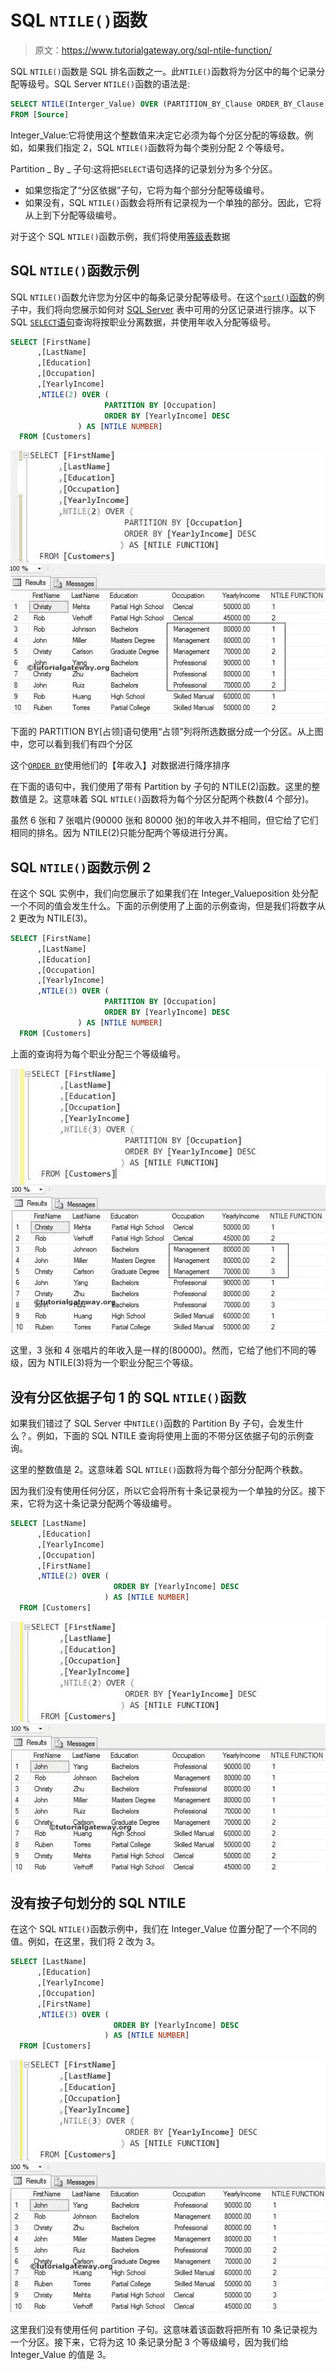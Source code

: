 # SQL `NTILE()`函数

> 原文：<https://www.tutorialgateway.org/sql-ntile-function/>

SQL `NTILE()`函数是 SQL 排名函数之一。此`NTILE()`函数将为分区中的每个记录分配等级号。SQL Server `NTILE()`函数的语法是:

```sql
SELECT NTILE(Interger_Value) OVER (PARTITION_BY_Clause ORDER_BY_Clause)
FROM [Source]
```

Integer_Value:它将使用这个整数值来决定它必须为每个分区分配的等级数。例如，如果我们指定 2，SQL `NTILE()`函数将为每个类别分配 2 个等级号。

Partition _ By _ 子句:这将把`SELECT`语句选择的记录划分为多个分区。

*   如果您指定了“分区依据”子句，它将为每个部分分配等级编号。
*   如果没有，SQL `NTILE()`函数会将所有记录视为一个单独的部分。因此，它将从上到下分配等级编号。

对于这个 SQL `NTILE()`函数示例，我们将使用[等级表](https://www.tutorialgateway.org/sql-data/)数据

## SQL `NTILE()`函数示例

SQL `NTILE()`函数允许您为分区中的每条记录分配等级号。在这个[`sort()`函数](https://www.tutorialgateway.org/ranking-functions-in-sql-server/)的例子中，我们将向您展示如何对 [SQL Server](https://www.tutorialgateway.org/sql/) 表中可用的分区记录进行排序。以下 SQL [`SELECT`语句](https://www.tutorialgateway.org/sql-select-statement/)查询将按职业分离数据，并使用年收入分配等级号。

```sql
SELECT [FirstName]
      ,[LastName]
      ,[Education]
      ,[Occupation]
      ,[YearlyIncome]
      ,NTILE(2) OVER (
                     PARTITION BY [Occupation] 
                     ORDER BY [YearlyIncome] DESC
         	   ) AS [NTILE NUMBER]
  FROM [Customers]
```

![SQL NTILE FUNCTION 1](img/2e61fe9682df848ee288a25762944c03.png)

下面的 PARTITION BY[占领]语句使用“占领”列将所选数据分成一个分区。从上图中，您可以看到我们有四个分区

这个[`ORDER BY`](https://www.tutorialgateway.org/sql-order-by-clause/)使用他们的【年收入】对数据进行降序排序

在下面的语句中，我们使用了带有 Partition by 子句的 NTILE(2)函数。这里的整数值是 2。这意味着 SQL `NTILE()`函数将为每个分区分配两个秩数(4 个部分)。

虽然 6 张和 7 张唱片(90000 张和 80000 张)的年收入并不相同，但它给了它们相同的排名。因为 NTILE(2)只能分配两个等级进行分离。

## SQL `NTILE()`函数示例 2

在这个 SQL 实例中，我们向您展示了如果我们在 Integer_Valueposition 处分配一个不同的值会发生什么。下面的示例使用了上面的示例查询，但是我们将数字从 2 更改为 NTILE(3)。

```sql
SELECT [FirstName]
      ,[LastName]
      ,[Education]
      ,[Occupation]
      ,[YearlyIncome]
      ,NTILE(3) OVER (
                     PARTITION BY [Occupation] 
                     ORDER BY [YearlyIncome] DESC
         	   ) AS [NTILE NUMBER]
  FROM [Customers]
```

上面的查询将为每个职业分配三个等级编号。

![SQL NTILE FUNCTION 2](img/4d91c8a7fdb88b282b8a6c383a58af4a.png)

这里，3 张和 4 张唱片的年收入是一样的(80000)。然而，它给了他们不同的等级，因为 NTILE(3)将为一个职业分配三个等级。

## 没有分区依据子句 1 的 SQL `NTILE()`函数

如果我们错过了 SQL Server 中`NTILE()`函数的 Partition By 子句，会发生什么？。例如，下面的 SQL NTILE 查询将使用上面的不带分区依据子句的示例查询。

这里的整数值是 2。这意味着 SQL `NTILE()`函数将为每个部分分配两个秩数。

因为我们没有使用任何分区，所以它会将所有十条记录视为一个单独的分区。接下来，它将为这十条记录分配两个等级编号。

```sql
SELECT [LastName]
      ,[Education]
      ,[YearlyIncome]
      ,[Occupation]
      ,[FirstName]
      ,NTILE(2) OVER (
                       ORDER BY [YearlyIncome] DESC
                     ) AS [NTILE NUMBER]
  FROM [Customers]
```

![SQL NTILE FUNCTION 3](img/9c7c0348716bb73b118ec820e0c9125f.png)

## 没有按子句划分的 SQL NTILE

在这个 SQL `NTILE()`函数示例中，我们在 Integer_Value 位置分配了一个不同的值。例如，在这里，我们将 2 改为 3。

```sql
SELECT [LastName]
      ,[Education]
      ,[YearlyIncome]
      ,[Occupation]
      ,[FirstName]
      ,NTILE(3) OVER (
                       ORDER BY [YearlyIncome] DESC
                     ) AS [NTILE NUMBER]
  FROM [Customers]
```

![SQL NTILE Function 4](img/100485c6fb7b79b9f960b6e551300a56.png)

这里我们没有使用任何 partition 子句。这意味着该函数将把所有 10 条记录视为一个分区。接下来，它将为这 10 条记录分配 3 个等级编号，因为我们给 Integer_Value 的值是 3。